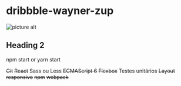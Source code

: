 # dribbble-wayner-zup #

![picture alt](https://media.giphy.com/media/KodIwOqmyQ5Us/giphy.gif "Title is optional")

## Heading 2 ##

npm start or yarn start


~~Git~~
~~React~~
Sass ou Less
~~ECMAScript 6~~
~~Flexbox~~
Testes unitários
~~Layout responsivo~~
~~npm~~
~~webpack~~